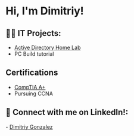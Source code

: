 <h1>Hi, I'm Dimitriy! <br/>

<h2>👨‍💻 IT Projects:</h2>


- [Active Directory Home Lab](https://github.com/joshmadakor1/Algorithms-Practice)
- PC Build tutorial
  

<h2>Certifications</h2>

- [CompTIA A+](https://www.credly.com/badges/e9c23e45-ca66-443b-b120-ccfe10a50e11/public_url)
- Pursuing CCNA


<h2> 🤳 Connect with me on LinkedIn!:</h2>
- <a href= "https://www.linkedin.com/in/dimitriy-gonzalez-690422268"> Dimitriy Gonzalez </a>

